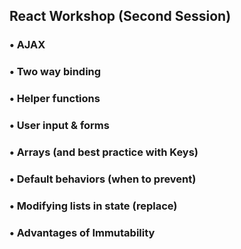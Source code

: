 ## React Workshop (Second Session)

### • AJAX
### • Two way binding
### • Helper functions
### • User input  & forms
### • Arrays (and best practice with Keys)
### • Default behaviors (when to prevent)
### • Modifying lists in state (replace)
### • Advantages of Immutability 